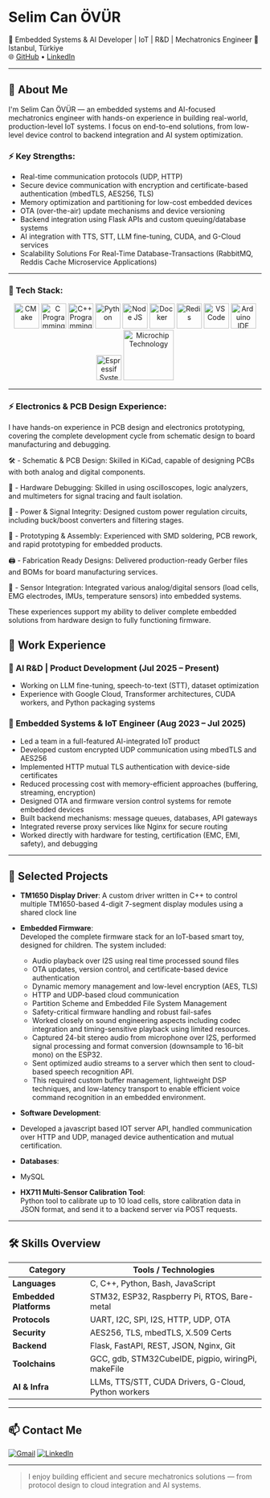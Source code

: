# Selim Can ÖVÜR

🔧 Embedded Systems & AI Developer | IoT | R&D | Mechatronics Engineer
📍 Istanbul, Türkiye  
🌐 [GitHub](https://github.com/selimovur) • [LinkedIn]([https://www.linkedin.com/in/selimsii](https://www.linkedin.com/in/selim-can-%C3%B6v%C3%BCr-287833208/))

---

## 🧠 About Me

I'm Selim Can ÖVÜR — an embedded systems and AI-focused mechatronics engineer with hands-on experience in building real-world, production-level IoT systems. I focus on end-to-end solutions, from low-level device control to backend integration and AI system optimization.

### ⚡ **Key Strengths**:
- Real-time communication protocols (UDP, HTTP)
- Secure device communication with encryption and certificate-based authentication (mbedTLS, AES256, TLS)
- Memory optimization and partitioning for low-cost embedded devices
- OTA (over-the-air) update mechanisms and device versioning
- Backend integration using Flask APIs and custom queuing/database systems
- AI integration with TTS, STT, LLM fine-tuning, CUDA, and G-Cloud services
- Scalability Solutions For Real-Time Database-Transactions (RabbitMQ, Reddis Cache Microservice Applications)

---
### 🚀 Tech Stack: 
<p align="center">
<img src="https://img.icons8.com/?size=100&id=0txwEZ5rJ07z&format=png&color=000000" alt="CMake" width="50" height="50">
<img src="https://img.icons8.com/?size=100&id=40670&format=png&color=000000" alt="C Programming" width="50" height="50">
<img src="https://img.icons8.com/?size=100&id=40669&format=png&color=000000" alt="C++ Programming" width="50" height="50">
<img src="https://img.icons8.com/?size=100&id=13441&format=png&color=000000" alt="Python" width="50" height="50">
<img src="https://img.icons8.com/?size=100&id=hsPbhkOH4FMe&format=png&color=000000" alt="Node JS" width="50" height="50">
<img src="https://img.icons8.com/?size=100&id=22813&format=png&color=000000" alt="Docker" width="50" height="50">
<img src="https://img.icons8.com/?size=100&id=pHS3eRpynIRQ&format=png&color=000000" alt="Redis" width="50" height="50">
<img src="https://img.icons8.com/?size=100&id=0OQR1FYCuA9f&format=png&color=000000" alt="VS Code" width="50" height="50">
<img src="https://img.icons8.com/?size=100&id=13444&format=png&color=000000" alt="Arduino IDE" width="50" height="50">
<img width="50" height="50" src="https://www.espressif.com/sites/all/themes/espressif/images/logo-guidelines/primary-vertical-logo.png" alt="Espressif Systems">
<img width="100" height="100" src="https://www.pngfind.com/pngs/m/132-1327410_microchip-technology-logo-hd-png-download.png" alt="Microchip Technology">
</p>

---

### ⚡ **Electronics & PCB Design Experience**:
I have hands-on experience in PCB design and electronics prototyping, covering the complete development cycle from schematic design to board manufacturing and debugging.

🛠 - Schematic & PCB Design: Skilled in KiCad, capable of designing PCBs with both analog and digital components.

🧰 - Hardware Debugging: Skilled in using oscilloscopes, logic analyzers, and multimeters for signal tracing and fault isolation.

🔌 - Power & Signal Integrity: Designed custom power regulation circuits, including buck/boost converters and filtering stages.

🔧 - Prototyping & Assembly: Experienced with SMD soldering, PCB rework, and rapid prototyping for embedded products.

🖨️ - Fabrication Ready Designs: Delivered production-ready Gerber files and BOMs for board manufacturing services.

📐 - Sensor Integration: Integrated various analog/digital sensors (load cells, EMG electrodes, IMUs, temperature sensors) into embedded systems.

These experiences support my ability to deliver complete embedded solutions from hardware design to fully functioning firmware.

## 💼 Work Experience

### 🔸 AI R&D | Product Development (Jul 2025 – Present)
- Working on LLM fine-tuning, speech-to-text (STT), dataset optimization
- Experience with Google Cloud, Transformer architectures, CUDA workers, and Python packaging systems

### 🔸 Embedded Systems & IoT Engineer (Aug 2023 – Jul 2025)
- Led a team in a full-featured AI-integrated IoT product
- Developed custom encrypted UDP communication using mbedTLS and AES256
- Implemented HTTP mutual TLS authentication with device-side certificates
- Reduced processing cost with memory-efficient approaches (buffering, streaming, encryption)
- Designed OTA and firmware version control systems for remote embedded devices
- Built backend mechanisms: message queues, databases, API gateways
- Integrated reverse proxy services like Nginx for secure routing
- Worked directly with hardware for testing, certification (EMC, EMI, safety), and debugging

---

## 🚀 Selected Projects

- **TM1650 Display Driver**: A custom driver written in C++ to control multiple TM1650-based 4-digit 7-segment display modules using a shared clock line  

- **Embedded Firmware**:  
  Developed the complete firmware stack for an IoT-based smart toy, designed for children. The system included:
  - Audio playback over I2S using real time processed sound files
  - OTA updates, version control, and certificate-based device authentication
  - Dynamic memory management and low-level encryption (AES, TLS)
  - HTTP and UDP-based cloud communication
  - Partition Scheme and Embedded File System Management
  - Safety-critical firmware handling and robust fail-safes  
  - Worked closely on sound engineering aspects including codec integration and timing-sensitive playback using limited resources.
  - Captured 24-bit stereo audio from microphone over I2S, performed signal processing and format conversion (downsample to 16-bit mono) on the ESP32.  
  - Sent optimized audio streams to a server which then sent to cloud-based speech recognition API.  
  - This required custom buffer management, lightweight DSP techniques, and low-latency transport to enable efficient voice command recognition in an embedded environment.

- **Software Development**:
- Developed a javascript based IOT server API, handled communication over HTTP and UDP, managed device authentication and mutual certification.

- **Databases**:
- MySQL

- **HX711 Multi-Sensor Calibration Tool**:  
  Python tool to calibrate up to 10 load cells, store calibration data in JSON format, and send it to a backend server via POST requests.


---

## 🛠️ Skills Overview

| Category              | Tools / Technologies                                                   |
|-----------------------|------------------------------------------------------------------------|
| **Languages**         | C, C++, Python, Bash, JavaScript                                       |
| **Embedded Platforms**| STM32, ESP32, Raspberry Pi, RTOS, Bare-metal                           |
| **Protocols**         | UART, I2C, SPI, I2S, HTTP, UDP, OTA                                    |
| **Security**          | AES256, TLS, mbedTLS, X.509 Certs                                      |
| **Backend**           | Flask, FastAPI, REST, JSON, Nginx, Git                                 |
| **Toolchains**        | GCC, gdb, STM32CubeIDE, pigpio, wiringPi, makeFile                     |
| **AI & Infra**        | LLMs, TTS/STT, CUDA Drivers, G-Cloud, Python workers                   |

---

## 📫 Contact Me

[![Gmail](https://img.icons8.com/?size=100&id=nQ4dZIRCI0nW&format=png&color=000000)](selimcanovr@gmail.com)
[![LinkedIn](https://img.icons8.com/?size=100&id=13930&format=png&color=000000)](https://www.linkedin.com/in/selim-can-%C3%B6v%C3%BCr-287833208/)  

---

> I enjoy building efficient and secure mechatronics solutions — from protocol design to cloud integration and AI systems.
